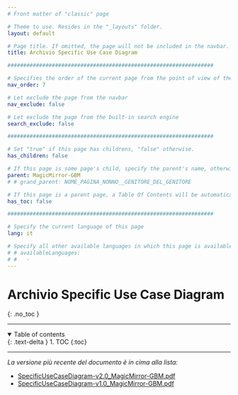 ```yaml
---
# Front matter of "classic" page

# Theme to use. Resides in the "_layouts" folder.
layout: default

# Page title. If omitted, the page will not be included in the navbar.
title: Archivio Specific Use Case Diagram

#################################################################

# Specifies the order of the current page from the point of view of the navbar. Can have repetition in the numbers, for parent-child hierarchies.
nav_order: 7

# Let exclude the page from the navbar
nav_exclude: false

# Let exclude the page from the built-in search engine
search_exclude: false

#################################################################

# Set "true" if this page has childrens, "false" otherwise.
has_children: false

# If this page is some page's child, specify the parent's name, otherwise comment out the option. If this page is some page's grandchild, specify grandparent's name, otherwise comment out the option.
parent: MagicMirror-GBM
# # grand_parent: NOME_PAGINA_NONNO__GENITORE_DEL_GENITORE

# If this page is a parent page, a Table Of Contents will be automatically generated containing all related child pages. Use the option below to disable this functionality. Should always be set to "false".
has_toc: false

#################################################################

# Specify the current language of this page
lang: it

# Specify all other available languages in which this page is available. If there's no other language in addition to "lang", comment out this option.
# # availableLanguages:
# #   - 
---
```


# Archivio Specific Use Case Diagram
{: .no_toc }

---

<!-- Table of contents -->
<details open markdown="block">
  <summary>
    Table of contents
  </summary>
  {: .text-delta }
1. TOC
{:toc}
</details>

---

_La versione più recente del documento è in cima alla lista:_

- <i class="fa-solid fa-file-pdf fa-2x"></i> [SpecificUseCaseDiagram-v2.0_MagicMirror-GBM.pdf](../../assets/UseCaseDiagrams/Specific/SpecificUseCaseDiagram-v2.0_MagicMirror-GBM.pdf)
- <i class="fa-solid fa-file-pdf fa-2x"></i> [SpecificUseCaseDiagram-v1.0_MagicMirror-GBM.pdf](../../assets/UseCaseDiagrams/Specific/SpecificUseCaseDiagram-v1.0_MagicMirror-GBM.pdf)
